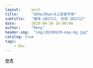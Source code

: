```yaml
---
layout:     post
title:      "在Mac的word上安装字体"
subtitle:   "楷体_GB2312, 仿宋_GB2312"
date:       2020-06-30 14:00:00
author:     "Meng"
header-img:  "img/20200629-map-bg.jpg"
catalog: true
tags:
    - Mac
---
```




[参考](https://www.feng.com/post/7688791)
